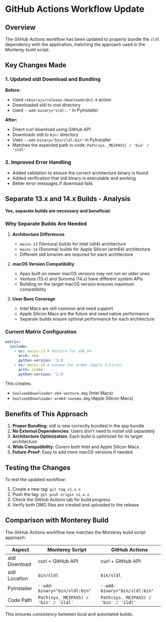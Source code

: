 # GitHub Actions Workflow Update

## Overview

The GitHub Actions workflow has been updated to properly bundle the `sldl` dependency with the application, matching the approach used in the Monterey build script.

## Key Changes Made

### 1. Updated sldl Download and Bundling

**Before:**

- Used `robinraju/release-downloader@v1.9` action
- Downloaded sldl to root directory
- Used `--add-binary="sldl:."` in PyInstaller

**After:**

- Direct curl download using GitHub API
- Downloads sldl to `bin/` directory
- Uses `--add-binary="bin/sldl:bin"` in PyInstaller
- Matches the expected path in code: `Path(sys._MEIPASS) / 'bin' / 'sldl'`

### 2. Improved Error Handling

- Added validation to ensure the correct architecture binary is found
- Added verification that sldl binary is executable and working
- Better error messages if download fails

## Separate 13.x and 14.x Builds - Analysis

**Yes, separate builds are necessary and beneficial:**

### Why Separate Builds Are Needed

1. **Architecture Differences**

   - `macos-13` (Ventura) builds for Intel (x64) architecture
   - `macos-14` (Sonoma) builds for Apple Silicon (arm64) architecture
   - Different sldl binaries are required for each architecture

2. **macOS Version Compatibility**

   - Apps built on newer macOS versions may not run on older ones
   - Ventura (13.x) and Sonoma (14.x) have different system APIs
   - Building on the target macOS version ensures maximum compatibility

3. **User Base Coverage**
   - Intel Macs are still common and need support
   - Apple Silicon Macs are the future and need native performance
   - Separate builds ensure optimal performance for each architecture

### Current Matrix Configuration

```yaml
matrix:
  include:
    - os: macos-13 # Ventura for x86_64
      arch: x64
      python-version: '3.9'
    - os: macos-14 # Sonoma for arm64 (Apple Silicon)
      arch: arm64
      python-version: '3.9'
```

This creates:

- `SoulseekDownloader-x64-ventura.dmg` (Intel Macs)
- `SoulseekDownloader-arm64-sonoma.dmg` (Apple Silicon Macs)

## Benefits of This Approach

1. **Proper Bundling**: sldl is now correctly bundled in the app bundle
2. **No External Dependencies**: Users don't need to install sldl separately
3. **Architecture Optimization**: Each build is optimized for its target architecture
4. **Wide Compatibility**: Covers both Intel and Apple Silicon Macs
5. **Future-Proof**: Easy to add more macOS versions if needed

## Testing the Changes

To test the updated workflow:

1. Create a new tag: `git tag v1.x.x`
2. Push the tag: `git push origin v1.x.x`
3. Check the GitHub Actions tab for build progress
4. Verify both DMG files are created and uploaded to the release

## Comparison with Monterey Build

The GitHub Actions workflow now matches the Monterey build script approach:

| Aspect        | Monterey Script                       | GitHub Actions                        |
| ------------- | ------------------------------------- | ------------------------------------- |
| sldl Download | curl + GitHub API                     | curl + GitHub API                     |
| sldl Location | `bin/sldl`                            | `bin/sldl`                            |
| PyInstaller   | `--add-binary="bin/sldl:bin"`         | `--add-binary="bin/sldl:bin"`         |
| Code Path     | `Path(sys._MEIPASS) / 'bin' / 'sldl'` | `Path(sys._MEIPASS) / 'bin' / 'sldl'` |

This ensures consistency between local and automated builds.
